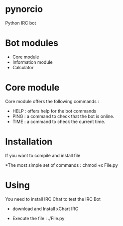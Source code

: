 # pynorcio 

Python IRC bot

# Bot modules

* Core module
* Information module
* Calculator

# Core module

Core module offers the following commands :
* HELP : offers help for the bot commands
* PING : a command to check that the bot is online.
* TIME : a command to check the current time.

# Installation

If you want to compile and install file 

*The most simple set of commands : chmod +x File.py 


# Using

 You need to install IRC Chat to test the IRC Bot

* download and Install xChart IRC

* Execute the file : ./File.py 


